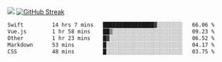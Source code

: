 ![](http://github-profile-summary-cards.vercel.app/api/cards/profile-details?username=sivori&theme=nightowl)
[![GitHub Streak](https://streak-stats.demolab.com?user=sivori)](https://git.io/streak-stats)

<!--START_SECTION:waka-->

```txt
Swift         14 hrs 7 mins   ████████████████▓░░░░░░░░   66.06 %
Vue.js        1 hr 58 mins    ██▒░░░░░░░░░░░░░░░░░░░░░░   09.23 %
Other         1 hr 23 mins    █▓░░░░░░░░░░░░░░░░░░░░░░░   06.52 %
Markdown      53 mins         █░░░░░░░░░░░░░░░░░░░░░░░░   04.17 %
CSS           48 mins         █░░░░░░░░░░░░░░░░░░░░░░░░   03.75 %
```

<!--END_SECTION:waka-->
